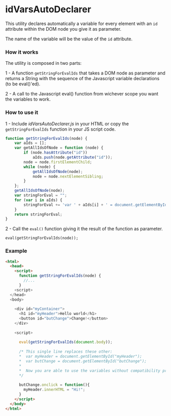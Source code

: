 # idVarsAutoDeclarer

This utility declares automatically a variable for every element with an `id` attribute within the DOM node you give it as parameter.

The name of the variable will be the value of the `id` attribute.

### How it works

The utility is composed in two parts:

1 - A function `getStringForEvalIds` that takes a DOM node as parameter and returns a String with the sequence of the Javascript variable declarations (to be eval()'ed).

2 - A call to the Javascript eval() function from wichever scope you want the variables to work.

### How to use it

  1 - Include *idVarsAutoDeclarer.js* in your HTML or copy the `getStringForEvalIds` function in your JS script code.

```javascript
function getStringForEvalIds(node) {
    var aIds = [];
    var getAllIdsOfNode = function (node) {
        if (node.hasAttribute("id"))
            aIds.push(node.getAttribute("id"));
        node = node.firstElementChild;
        while (node) {
            getAllIdsOfNode(node);
            node = node.nextElementSibling;
        }
    };
    getAllIdsOfNode(node);
    var stringForEval = "";
    for (var i in aIds) {
        stringForEval += 'var ' + aIds[i] + ' = document.getElementById("' + aIds[i] + '");';
    }
    return stringForEval;
}
```

  2 - Call the `eval()` function giving it the result of the function as parameter.

`eval(getStringForEvalIds(node));`


### Example

```html
<html>
  <head>
    <script>
      function getStringForEvalIds(node) {
        //...
      }
    <script>
  </head>
  <body>
    
    <div id="myContainer">
      <h1 id="myHeader">Hello world</h1>
      <button id="butChange">Change!</button>
    </div>
    
    <script>
    
      eval(getStringForEvalIds(document.body));
      
      /* This single line replaces these other:
      *  var myHeader = document.getElementById("myHeader");
      *  var butChange = document.getElementById("butChange");
      *
      *  Now you are able to use the variables without compatibility problems.
      */
      
      butChange.onclick = function(){
        myHeader.innerHTML = "Hi!";
      }
    </script>
  </body>
</html>
```
